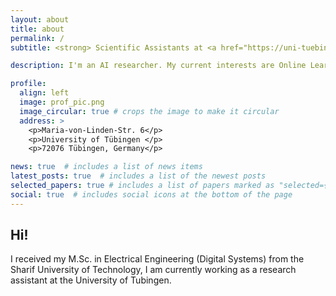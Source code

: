 ```yaml
---
layout: about
title: about
permalink: /
subtitle: <strong> Scientific Assistants at <a href="https://uni-tuebingen.de/en/fakultaeten/mathematisch-naturwissenschaftliche-fakultaet/fachbereiche/informatik/lehrstuehle/decision-making/team/">Decision Making Group</a> <small>University of Tübingen</small>

description: I'm an AI researcher. My current interests are Online Learning, Federated Learning, Hardware acceleration and Intelligent Embedded Systems. I am passionate about knowing further fields and being able to contribute with my knowledge from other areas.

profile:
  align: left
  image: prof_pic.png
  image_circular: true # crops the image to make it circular
  address: >
    <p>Maria-von-Linden-Str. 6</p>
    <p>University of Tübingen </p>
    <p>72076 Tübingen, Germany</p>

news: true  # includes a list of news items
latest_posts: true  # includes a list of the newest posts
selected_papers: true # includes a list of papers marked as "selected={true}"
social: true  # includes social icons at the bottom of the page
---
```


<h2>Hi!</h2> 
I received my M.Sc. in Electrical Engineering (Digital Systems) from the Sharif University of Technology, I am currently working as a research assistant at the University of Tubingen.
